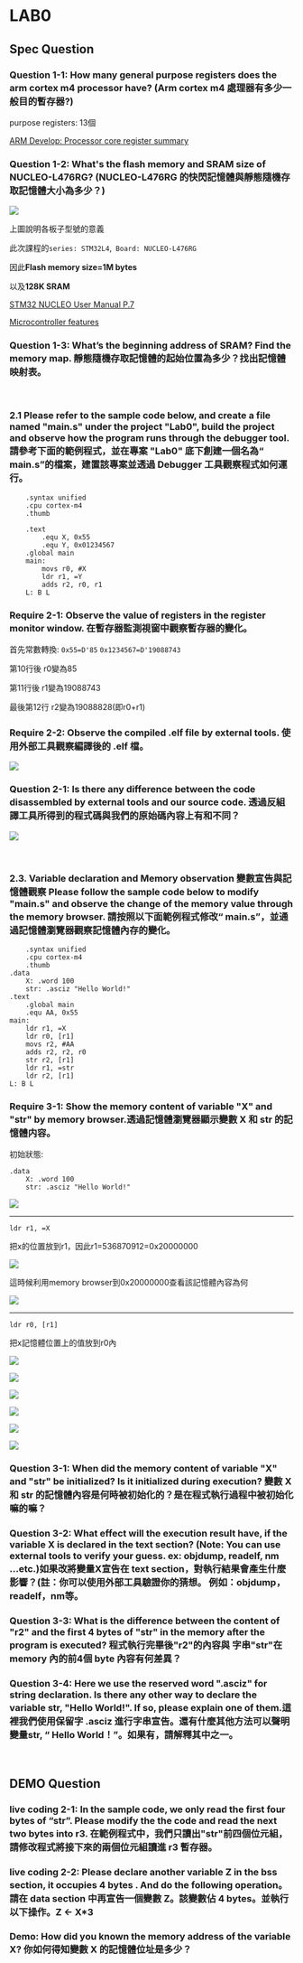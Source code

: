 # LAB0

## Spec Question

### Question 1-1: How many general purpose registers does the arm cortex m4 processor have? (Arm cortex m4 處理器有多少一般目的暫存器?)

purpose registers: 13個

[ARM Develop: Processor core register summary](https://developer.arm.com/documentation/ddi0439/b/Programmers-Model/Processor-core-register-summary)

### Question 1-2: What's the flash memory and SRAM size of NUCLEO-L476RG? (NUCLEO-L476RG 的快閃記憶體與靜態隨機存取記憶體大小為多少？)

![](https://i.imgur.com/nTXWmW7.png)

上圖說明各板子型號的意義

此次課程的```series: STM32L4```,``` Board: NUCLEO-L476RG```

因此**Flash memory size=1M bytes**

以及**128K SRAM**

[STM32 NUCLEO User Manual P.7](https://hackmd.io/@GrassLab/SycDfiD4v/https%3A%2F%2Fstorage.googleapis.com%2Fmpsl_general%2Freference%2FUM1724-STM32-NUCLEO-User-Manual.pdf?type=book&view)

[Microcontroller features](https://os.mbed.com/platforms/ST-Nucleo-L476RG/)

### Question 1-3: What’s the beginning address of SRAM? Find the memory map. 靜態隨機存取記憶體的起始位置為多少？找出記憶體映射表。

<br>

### 2.1 Please refer to the sample code below, and create a file named "main.s" under the project "Lab0", build the project and observe how the program runs through the debugger tool. 請參考下面的範例程式，並在專案 "Lab0" 底下創建一個名為“ main.s”的檔案，建置該專案並透過 Debugger 工具觀察程式如何運行。

```assembly=
    .syntax unified
    .cpu cortex-m4
    .thumb
    
    .text
        .equ X, 0x55
        .equ Y, 0x01234567
    .global main
    main:
        movs r0, #X
        ldr r1, =Y
        adds r2, r0, r1
    L: B L

```

### Require 2-1: Observe the value of registers in the register monitor window. 在暫存器監測視窗中觀察暫存器的變化。

首先常數轉換: ```0x55=D'85``` ```0x1234567=D'19088743```

第10行後 r0變為85

第11行後 r1變為19088743

最後第12行 r2變為19088828(即r0+r1)


### Require 2-2: Observe the compiled .elf file by external tools. 使用外部工具觀察編譯後的 .elf 檔。

![](https://i.imgur.com/Gp6d3L1.png)


### Question 2-1: Is there any difference between the code disassembled by external tools and our source code. 透過反組譯工具所得到的程式碼與我們的原始碼內容上有和不同？

![](https://i.imgur.com/yTbyRad.png)

<br>

### 2.3. Variable declaration and Memory observation 變數宣告與記憶體觀察 Please follow the sample code below to modify "main.s" and observe the change of the memory value through the memory browser. 請按照以下面範例程式修改“ main.s”，並通過記憶體瀏覽器觀察記憶體內存的變化。

```assembly
    .syntax unified
    .cpu cortex-m4
    .thumb
.data
    X: .word 100
    str: .asciz "Hello World!"
.text
    .global main
    .equ AA, 0x55
main:
    ldr r1, =X
    ldr r0, [r1]
    movs r2, #AA
    adds r2, r2, r0
    str r2, [r1]
    ldr r1, =str
    ldr r2, [r1]
L: B L
```

### Require 3-1: Show the memory content of variable "X" and "str" by memory browser.透過記憶體瀏覽器顯示變數 X 和 str 的記憶體内容。

初始狀態:

```assembly
.data
    X: .word 100
    str: .asciz "Hello World!"
```

![](https://i.imgur.com/cn1Dy1O.png)

---

```assembly
ldr r1, =X
```

把x的位置放到r1，因此r1=536870912=0x20000000

![](https://i.imgur.com/eOtWjTj.png)

這時候利用memory browser到0x20000000查看該記憶體內容為何

![](https://i.imgur.com/FGbsJl8.png)


---

```assembly
ldr r0, [r1]
```

把x記憶體位置上的值放到r0內

![](https://i.imgur.com/bCNPg6W.png)

![](https://i.imgur.com/EjsXpXM.png)

![](https://i.imgur.com/XFXlIx8.png)

![](https://i.imgur.com/oa0xJvB.png)

![](https://i.imgur.com/oLjDGqO.png)

![](https://i.imgur.com/yenbMKA.png)



### Question 3-1: When did the memory content of variable "X" and "str" be initialized? Is it initialized during execution? 變數 X 和 str 的記憶體內容是何時被初始化的？是在程式執行過程中被初始化嘛的嘛？ 

### Question 3-2: What effect will the execution result have, if the variable X is declared in the text section? (Note: You can use external tools to verify your guess. ex: objdump, readelf, nm ...etc.)如果改將變量X宣告在 text section，對執行結果會產生什麼影響？(註：你可以使用外部工具驗證你的猜想。 例如：objdump，readelf，nm等。

### Question 3-3: What is the difference between the content of "r2" and the first 4 bytes of "str" in the memory after the program is executed? 程式執行完畢後"r2"的內容與 字串"str"在 memory 內的前4個 byte 內容有何差異？

### Question 3-4: Here we use the reserved word ".asciz" for string declaration. Is there any other way to declare the variable str, "Hello World!". If so, please explain one of them.這裡我們使用保留字 .asciz 進行字串宣告。還有什麼其他方法可以聲明變量str, “ Hello World！”。如果有，請解釋其中之一。

<br>

## DEMO Question

### live coding 2-1: In the sample code, we only read the first four bytes of “str”. Please modify the the code and read the next two bytes into r3. 在範例程式中，我們只讀出"str"前四個位元組，請修改程式將接下來的兩個位元組讀進 r3 暫存器。

### live coding 2-2: Please declare another variable Z in the bss section, it occupies 4 bytes . And do the following operation。 請在 data section 中再宣告一個變數 Z。該變數佔 4 bytes。並執行以下操作。Z ← X*3



### Demo: How did you known the memory address of the variable X? 你如何得知變數 X 的記憶體位址是多少？
